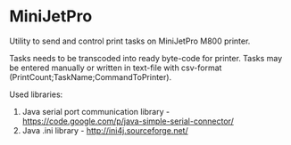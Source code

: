 # MiniJetPro
Utility to send and control print tasks on MiniJetPro M800 printer.

Tasks needs to be transcoded into ready byte-code for printer.
Tasks may be entered manually or written in text-file with csv-format (PrintCount;TaskName;CommandToPrinter).

Used libraries:
  1) Java serial port communication library - https://code.google.com/p/java-simple-serial-connector/
  2) Java .ini library - http://ini4j.sourceforge.net/
